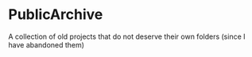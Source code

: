 # PublicArchive

A collection of old projects that do not deserve their own folders (since I have abandoned them)
